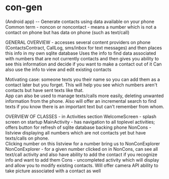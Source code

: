 con-gen
=======

(Android app) -- Generate contacts using data available on your phone
Common term - noncon or noncontact - means a number which is not a contact on phone but has data on phone (such as text/call)

GENERAL OVERVIEW - accesses several content providers on phone (ContactsContract, CallLog, sms/inbox for text messages) 
and then places this info in my own sqlite database
Uses the info to find data associated with numbers that are not currently contacts and then gives you ability to see this information
and decide if you want to make a contact out of it
Can also use the info to view and edit existing contacts

Motivating case: someone texts you their name so you can add them as a contact later but you forget.  This will help you see
which numbers aren't contacts but have sent texts like that.  
App can also be used to manage texts/calls more easily, deleting unwanted information from the phone.
Also will offer an incremental search to find texts if you know there is an important text but can't remember from whom.


OVERVIEW OF CLASSES - 
  in Activities section
    WelcomeScreen - splash screen on startup
    MainActivity - has navigation to all toplevel activities; offers button for refresh of sqlite database backing phone
    NonCons - listview displaying all numbers which are not contacts yet but have texts/calls on phone.  
      Clicking number on this listview for a number bring us to NonConExplorer
    NonConExplorer - for a given number clicked on in NonCons, can see all text/call activity and also have ability to 
      add the contact if you recognize info and want to add them
    Cons - uncompleted activity which will display and allow you to modify existing contacts.  Will offer camera API ability to take picture
      associated with a contact as well
